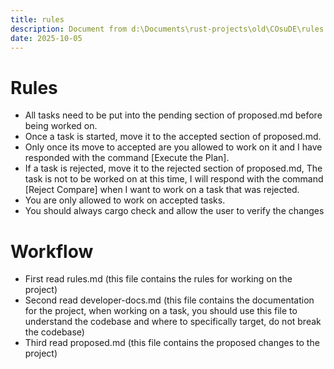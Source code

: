 ```yaml
---
title: rules
description: Document from d:\Documents\rust-projects\old\COsuDE\rules.md
date: 2025-10-05
---
```


# Rules
- All tasks need to be put into the pending section of proposed.md before being worked on.
- Once a task is started, move it to the accepted section of proposed.md.
- Only once its move to accepted are you allowed to work on it and I have responded with the command [Execute the Plan].
- If a task is rejected, move it to the rejected section of proposed.md, The task is not to be worked on at this time, I will respond with the command [Reject Compare] when I want to work on a task that was rejected.
- You are only allowed to work on accepted tasks.
- You should always cargo check and allow the user to verify the changes

# Workflow
- First read rules.md (this file contains the rules for working on the project)
- Second read developer-docs.md (this file contains the documentation for the project, when working on a task, you should use this file to understand the codebase and where to specifically target, do not break the codebase)
- Third read proposed.md (this file contains the proposed changes to the project)